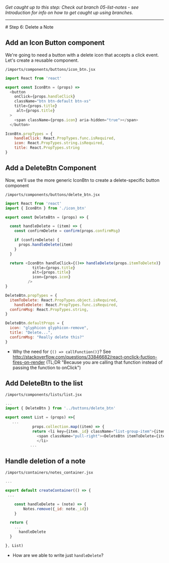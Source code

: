 _Get caught up to this step: Check out branch 05-list-notes - see Introduction for info on how to get caught up using branches._
<hr>
# Step 6: Delete a Note


## Add an Icon Button component
We're going to need a button with a delete icon that accepts a click event. Let's create a reusable component.

``` /imports/components/buttons/icon_btn.jsx ```

```js
import React from 'react'

export const IconBtn = (props) =>
  <button
    onClick={props.handleClick}
    className="btn btn-default btn-xs"
    title={props.title}
     alt={props.title}
  >
    <span className={props.icon} aria-hidden="true"></span>
  </button>

IconBtn.propTypes = {
	handleClick: React.PropTypes.func.isRequired,
	icon: React.PropTypes.string.isRequired,
	title: React.PropTypes.string
}
```


 ## Add a DeleteBtn Component
 Now, we'll use the more generic IconBtn to create a delete-specific button component
 
 ``` /imports/components/buttons/delete_btn.jsx ```
 
```js
import React from 'react'
import { IconBtn } from './icon_btn'

export const DeleteBtn = (props) => {

  const handleDelete = (item) => {
    const confirmDelete = confirm(props.confirmMsg)

    if (confirmDelete) {
      props.handleDelete(item)
    }
  }

  return <IconBtn handleClick={()=> handleDelete(props.itemToDelete)}
            title={props.title}
            alt={props.title}
            icon={props.icon}
          />
}

DeleteBtn.propTypes = {
  itemToDelete: React.PropTypes.object.isRequired,
	handleDelete: React.PropTypes.func.isRequired,
  confirmMsg: React.PropTypes.string,
}

DeleteBtn.defaultProps = {
  icon: "glyphicon glyphicon-remove",
  title: "Delete...",
  confirmMsg: "Really delete this?"
}
```

- Why the need for ```{() => callFunction()}```? See http://stackoverflow.com/questions/33846682/react-onclick-fuction-fires-on-render (TL;DR "Because you are calling that function instead of passing the function to onClick")
 
## Add DeleteBtn to the list

``` /imports/components/lists/list.jsx ```

```js
...
import { DeleteBtn } from '../buttons/delete_btn'

export const List = (props) =>{
   ...
	    	props.collection.map((item) => {
            return <li key={item._id} className="list-group-item">{item.content}
	 	      <span className="pull-right"><DeleteBtn itemToDelete={item} {...props} /></span>
	 	      </li>
           ...
```

## Handle deletion of a note


``` /imports/containers/notes_container.jsx ```

```js
...

export default createContainer(() => {
 ...

	const handleDelete = (note) => {
		Notes.remove({_id: note._id})
	}

  return {
    ...
	  handleDelete
  }

}, List)
```

- How are we able to write just ```handleDelete```?
